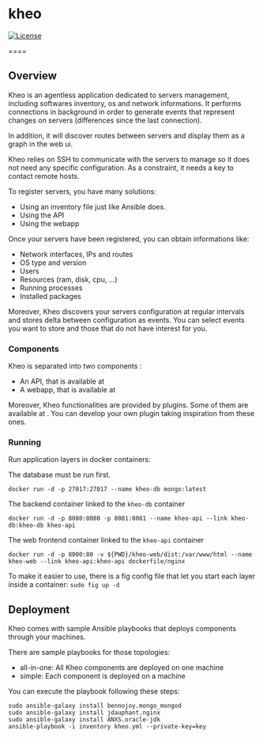# kheo  
[![License](http://img.shields.io/:license-mit-blue.svg)](http://doge.mit-license.org)  

====
## Overview
Kheo is an agentless application dedicated to servers management, including softwares inventory, os and network informations. It performs connections in background in order to generate events that represent changes on servers (differences since the last connection).

In addition, it will discover routes between servers and display them as a graph in the web ui.

Kheo relies on SSH to communicate with the servers to manage so it does not need any specific configuration. As a constraint, it needs a key to contact remote hosts.

To register servers, you have many solutions:
- Using an inventory file just like Ansible does.
- Using the API
- Using the webapp

Once your servers have been registered, you can obtain informations like:
- Network interfaces, IPs and routes
- OS type and version
- Users
- Resources (ram, disk, cpu, ...)
- Running processes
- Installed packages

Moreover, Kheo discovers your servers configuration at regular intervals and stores delta between configuration as events. You can select events you want to store and those that do not have interest for you.

### Components
Kheo is separated into two components :
- An API, that is available at 
- A webapp, that is available at

Moreover, Kheo functionalities are provided by plugins. Some of them are available at . You can develop your own plugin taking inspiration from these ones.

### Running
Run application layers in docker containers:

The database must be run first.
```
docker run -d -p 27017:27017 --name kheo-db mongo:latest
```

The backend container linked to the `kheo-db` container
```
docker run -d -p 8080:8080 -p 8081:8081 --name kheo-api --link kheo-db:kheo-db kheo-api
```

The web frontend container linked to the `kheo-api` container
```
docker run -d -p 8000:80 -v ${PWD}/kheo-web/dist:/var/www/html --name kheo-web --link kheo-api:kheo-api dockerfile/nginx
```

To make it easier to use, there is a fig config file that let you start each layer inside a container:
```sudo fig up -d```

## Deployment
Kheo comes with sample Ansible playbooks that deploys components through your machines.

There are sample playbooks for those topologies:
- all-in-one: All Kheo components are deployed on one machine
- simple: Each component is deployed on a machine

You can execute the playbook following these steps:
```
sudo ansible-galaxy install bennojoy.mongo_mongod
sudo ansible-galaxy install jdauphant.nginx
sudo ansible-galaxy install ANXS.oracle-jdk
ansible-playbook -i inventory kheo.yml --private-key=key
```

